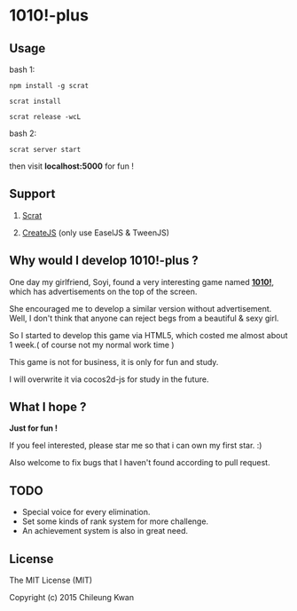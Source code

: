 # 1010!-plus
## Usage    

bash 1:

    npm install -g scrat

    scrat install

    scrat release -wcL

bash 2:

    scrat server start


then visit **localhost:5000** for fun !

## Support

1. [Scrat](https://github.com/scrat-team/scrat "scrat")

2. [CreateJS](https://github.com/CreateJS "CreateJS") (only use EaselJS & TweenJS)

## Why would I develop 1010!-plus ?
One day my girlfriend, Soyi, found a very interesting game named [**1010!**](), which has advertisements on the top of the screen.

She encouraged me to develop a similar version without advertisement. Well, I don't think that anyone can reject begs from a beautiful & sexy girl.

So I started to develop this game via HTML5, which costed me almost about 1 week.( of course not my normal work time )

This game is not for business, it is only for fun and study.

I will overwrite it via cocos2d-js for study in the future.

## What I hope ?
**Just for fun !**

If you feel interested, please star me so that i can own my first star. :)

Also welcome to fix bugs that I haven't found according to pull request.

## TODO
- Special voice for every elimination.
- Set some kinds of rank system for more challenge.
- An achievement system is also in great need.

## License
The MIT License (MIT)

Copyright (c) 2015 Chileung Kwan